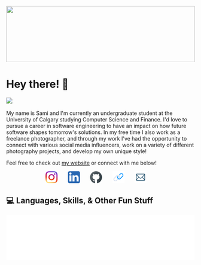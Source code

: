 <p align="center">
<!--   <img src="https://raw.githubusercontent.com/matfantinel/matfantinel/master/logo.svg" width="300" height="100"> -->
</p>	
<img src="https://raw.githubusercontent.com/matfantinel/matfantinel/master/waves.svg"" width="100%" height="150">

# Hey there! 👋️
![](https://komarev.com/ghpvc/?username=sami-z&color=0ca4a5)

My name is Sami and I'm currently an undergraduate student at the University of Calgary studying Computer Science and Finance. I'd love to pursue a career in software engineering to have an impact on how future software shapes tomorrow's solutions. In my free time I also work as a freelance photographer, and through my work I've had the opportunity to connect with various social media influencers, work on a variety of different photography projects, and develop my own unique style!

Feel free to check out <a href="https://samizeremariam.com/" target="_blank">my website</a> or connect with me below!

<!-- Social icons section -->
<p align="center">
  <a href="https://www.instagram.com/s_z.18/?hl=en"><img width="32px" alt="Instagram" title="Instagram" src="https://github.com/sami-z/sami-z/blob/ef621f9901f38d55b8a24de99e152df214505308/instagram.png"/></a>
  &#8287;&#8287;&#8287;&#8287;&#8287;
  <a href="https://www.linkedin.com/in/samizeremariam/"><img width="32px" alt="LinkedIn" title="LinkedIn" src="https://github.com/sami-z/sami-z/blob/ef621f9901f38d55b8a24de99e152df214505308/linkedin.png"/></a>
  &#8287;&#8287;&#8287;&#8287;&#8287;
   <a href="https://github.com/sami-z"><img width="32px" alt="Github" title="Github" src="https://github.com/sami-z/sami-z/blob/ef621f9901f38d55b8a24de99e152df214505308/github.png"/></a>
  &#8287;&#8287;&#8287;&#8287;&#8287;
    <a href="https://samizeremariam.com/"><img width="32px" alt="Website" title="Website" src="https://github.com/sami-z/sami-z/blob/7ca6a6880f76a43291929f6771e775aadc700800/website.png"/></a>
  &#8287;&#8287;&#8287;&#8287;&#8287;
  <a href="mailto: samizeremariam@gmail.com"><img width="32px" alt="Email" title="Email" src="https://github.com/sami-z/sami-z/blob/ef621f9901f38d55b8a24de99e152df214505308/email.png"/></a>
  &#8287;&#8287;&#8287;&#8287;&#8287;
  
</p>

## :computer: Languages, Skills, & Other Fun Stuff
                                                                            

<img src="https://raw.githubusercontent.com/sami-z/sami-z/main/tags.svg?token=AM746SDE2UGTHFDJVMK7KGLBXOLMY" width="auto" height="auto">
